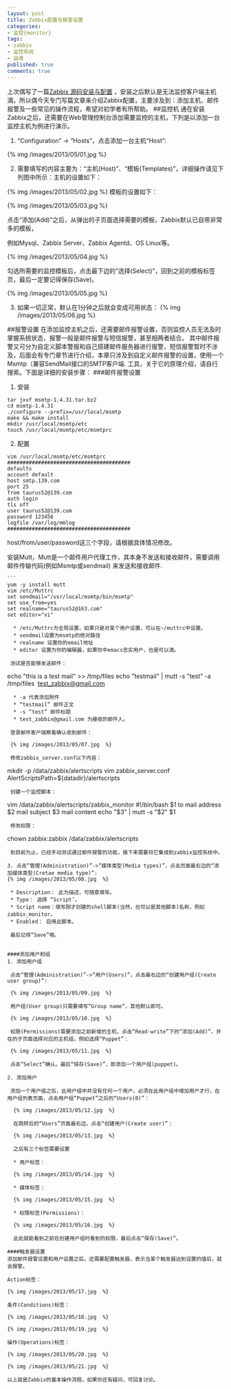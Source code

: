 ```yaml
---
layout: post
title: Zabbix配置与报警设置
categories:
- 监控{monitor}
tags:
- zabbix
- 监控系统
- 运维
published: true
comments: true
---
```


上次偶写了一篇[Zabbix 源码安装与配置](http://agenge.com/blog/2013/05/02/zabbix-source-install-conf) ，安装之后默认是无法监控客户端主机滴，所以偶今天专门写篇文章来介绍Zabbix配置，主要涉及到：添加主机、邮件报警及一些常见的操作流程，希望对初学者有所帮助。
##监控机
通在安装Zabbix之后，还需要在Web管理控制台添加需要监控的主机，下列是以添加一台监控主机为例进行演示。

1. “Configuration” -> “Hosts”，点击添加一台主机“Host”:

 {% img /images/2013/05/01.jpg  %}

2. 需要填写的内容主要为：“主机(Host)”、“模板(Templates)”，详细操作请见下列图中所示：主机的设置如下：

 {% img /images/2013/05/02.jpg  %}
 模板的设置如下：

 {% img /images/2013/05/03.jpg  %}

 点击“添加(Add)”之后，从弹出的子页面选择需要的模板，Zabbix默认已自带非常多的模板，

 例如Mysql、Zabbix Server、Zabbix Agentd、OS Linux等。

  {% img /images/2013/05/04.jpg  %}

 勾选所需要的监控模板后，点击最下边的“选择(Select)”，回到之前的模板标签页，最后一定要记得保存(Save)。

  {% img /images/2013/05/05.jpg  %}

3. 如果一切正常，默认在1分钟之后就会变成可用状态：
  {% img /images/2013/05/06.jpg  %}

<!-- more -->





##报警设置
在添加监控主机之后，还需要邮件报警设置，否则监控人员无法及时掌握系统状态，报警一般是邮件报警与短信报警，甚至相两者结合。 其中邮件报警又可分为自定义脚本警报和自己搭建邮件服务器进行报警，短信报警暂时不涉及，后面会有专门章节进行介绍，本章只涉及到自定义邮件报警的设置，使用一个Msmtp（兼容SendMail接口的SMTP客户端. 工具，关于它的原理介绍，请自行搜索。下面是详细的安装步骤：
###邮件报警设置
1. 安装
```
tar jxvf msmtp-1.4.31.tar.bz2
cd msmtp-1.4.31
./configure --prefix=/usr/local/msmtp
make && make install
mkdir /usr/local/msmtp/etc
touch /usr/local/msmtp/etc/msmtprc
```
2. 配置
```
vim /usr/local/msmtp/etc/msmtprc
########################################
defaults
account default
host smtp.139.com
port 25
from taurus52@139.com
auth login
tls off
user taurus52@139.com
password 123456
logfile /var/log/mmlog
########################################
```
 host/from/user/password这三个字段，请根据具体情况修改。

 安装Mutt，Mutt是一个邮件用户代理工作，其本身不发送和接收邮件，需要调用邮件传输代码(例如Msmtp或sendmail) 来发送和接收邮件.
 
    ```
    yum -y install mutt
    vim /etc/Muttrc
    set sendmail="/usr/local/msmtp/bin/msmtp"
    set use_from=yes
    set realname="taurus52@163.com"
    set editor="vi"
```
  * /etc/Muttrc为全局设置，如果只是对某个用户设置，可以在~/muttrc中设置。
  * sendmail设置为msmtp的绝对路径
  * realname 设置你的email地址
  * editor 设置为你的编辑器，如果你中emacs忠实用户，也是可以滴。

 测试是否能够发送邮件：
```
echo "this is a test mail" >> /tmp/files
echo "testmail" | mutt -s "test" -a /tmp/files  test_zabbix@gmail.com
```
  * -a 代表添加附件
  * “testmail” 邮件正文
  * -s “test” 邮件标题
  * test_zabbix@gmail.com 为接收的邮件人。

 登录邮件客户端察看确认收到邮件：

 {% img /images/2013/05/07.jpg  %}

 修改zabbix_server.conf以下内容：
```
 mkdir -p /data/zabbix/alertscripts
 vim zabbix_server.conf
 AlertScriptsPath=${datadir}/alertscripts
```
 创建一个监控脚本：
```
 vim /data/zabbix/alertscripts/zabbix_monitor
 #!/bin/bash
 $1 to mail address
 $2 mail subject
 $3 mail content
 echo "$3" | mutt -s "$2" $1
```
 修改权限：
```
 chown zabbix:zabbix /data/zabbix/alertscripts
```
 到目前为止，已经手动测试通过邮件报警的功能，接下来需要将它集成到zabbix监控系统中。

3. 点击“管理(Administration)”->“媒体类型(Media types)”，点击页面最右边的“添加媒体类型(Cretae media type)”:
{% img /images/2013/05/08.jpg  %}

 * Description： 此为描述，可随意填写。
 * Type： 选择 “Script’。
 * Script name：填写刚才创建的shell脚本(当然，也可以是其他脚本)名称，例如zabbix_monitor。
 * Enabled： 启用此脚本。
 
 最后记得“Save”哦。


####添加用户和组
1. 添加用户组

 点击“管理(Administration)”->“用户(Users)”，点击最右边的“创建用户组(Create user group)”:
 
 {% img /images/2013/05/09.jpg  %}

 用户组(User group)只需要填写“Group name”，其他默认即可。

 {% img /images/2013/05/10.jpg  %}

 权限(Permissions)需要添加之前新增的主机，点击“Read-write”下的“添加(Add)”，并在的子页面选择对应的主机组，例如选择“Puppet”：

 {% img /images/2013/05/11.jpg  %}

 点击“Select”确认。最后“保存(Save)”，即添加一个用户组(puppet)。

2. 添加用户

 添加一个用户组之后，此用户组中并没有任何一个用户，必须在此用户组中增加用户才行，在用户组列表页面，点击用户组“Puppet”之后的“Users(0)”：

  {% img /images/2013/05/12.jpg  %}

  在跳转后的“Users”页面最右边，点击“创建用户(Create user)”：

  {% img /images/2013/05/13.jpg  %}

  之后有三个标签需要设置

  * 用户标签：

  {% img /images/2013/05/14.jpg  %}
  
  * 媒体标签：

  {% img /images/2013/05/15.jpg  %}

  * 权限标签(Permissions)：

  {% img /images/2013/05/16.jpg  %}

  此处就能看到之前在创建用户组时看到的权限，最后点击“保存(Save)”。

####触发器设置
添加邮件报警设置和用户设置之后，还需要配置触发器，表示当某个触发器达到设置的值后，就会报警。

Action标签：

{% img /images/2013/05/17.jpg  %}

条件(Conditions)标签：

{% img /images/2013/05/18.jpg  %}

{% img /images/2013/05/19.jpg  %}

操作(Operations)标签：

{% img /images/2013/05/20.jpg  %}

{% img /images/2013/05/21.jpg  %}

以上就是Zabbix的基本操作流程，如果你还有疑问，可回复讨论。
